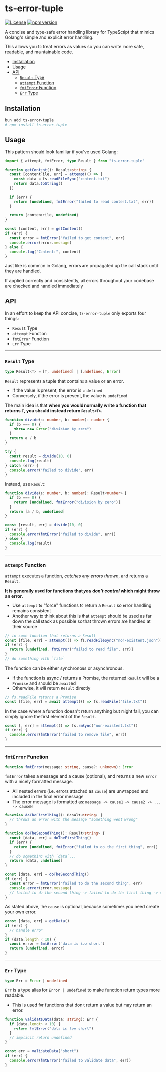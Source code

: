 # ts-error-tuple

[![License](https://img.shields.io/badge/license-MIT-blue.svg)](LICENSE)
[![npm version](https://img.shields.io/npm/v/ts-error-tuple.svg)](https://www.npmjs.com/package/ts-error-tuple)

A concise and type-safe error handling library for TypeScript that mimics Golang's simple and explicit error handling.

This allows you to treat errors as values so you can write more safe, readable, and maintainable code.

- [Installation](#installation)
- [Usage](#usage)
- [API](#api)
  - [`Result` Type](#result-type)
  - [`attempt` Function](#attempt-function)
  - [`fmtError` Function](#fmterror-function)
  - [`Err` Type](#err-type)

## Installation

```bash
bun add ts-error-tuple
# npm install ts-error-tuple
```

## Usage

This pattern should look familiar if you've used Golang:

```typescript
import { attempt, fmtError, type Result } from "ts-error-tuple"

function getContent(): Result<string> {
  const [contentFile, err] = attempt(() => {
    const data = fs.readFileSync("content.txt")
    return data.toString()
  })

  if (err) {
    return [undefined, fmtError("failed to read content.txt", err)]
  }

  return [contentFile, undefined]
}

const [content, err] = getContent()
if (err) {
  const error = fmtError("failed to get content", err)
  console.error(error.message)
} else {
  console.log("Content:", content)
}
```

Just like is common in Golang, errors are propagated up the call stack until they are handled.

If applied correctly and consistently, all errors throughout your codebase are checked and handled immediately.

## API

In an effort to keep the API concise, `ts-error-tuple` only exports four things:

- `Result` Type
- `attempt` Function
- `fmtError` Function
- `Err` Type

---

### `Result` Type

```ts
type Result<T> = [T, undefined] | [undefined, Error]
```

`Result` represents a tuple that contains a value or an error.

- If the value is present, the error is `undefined`
- Conversely, if the error is present, the value is `undefined`

The main idea is that **when you would normally write a function that returns `T`, you should instead return `Result<T>`.**

```ts
function divide(a: number, b: number): number {
  if (b === 0) {
    throw new Error("division by zero")
  }
  return a / b
}

try {
  const result = divide(10, 0)
  console.log(result)
} catch (err) {
  console.error("failed to divide", err)
}
```

Instead, use `Result`:

```ts
function divide(a: number, b: number): Result<number> {
  if (b === 0) {
    return [undefined, fmtError("division by zero")]
  }
  return [a / b, undefined]
}

const [result, err] = divide(10, 0)
if (err) {
  console.error(fmtError("failed to divide", err))
} else {
  console.log(result)
}
```

---

### `attempt` Function

`attempt` executes a function, _catches any errors thrown_, and returns a `Result`.

**It is generally used for functions that _you don't control_ which might throw an error**.

- Use `attempt` to "force" functions to return a `Result` so error handling remains consistent
- Another way to think about this is that `attempt` should be used as far down the call stack as possible so that thrown errors are handled at their source

```ts
// in some function that returns a Result
const [file, err] = attempt(() => fs.readFileSync("non-existent.json"))
if (err) {
  return [undefined, fmtError("failed to read file", err)]
}
// do something with `file`
```

The function can be either synchronous or asynchronous.

- If the function is async / returns a Promise, the returned `Result` will be a `Promise` and should be `await`ed
- Otherwise, it will return `Result` directly

```ts
// fs.readFile returns a Promise
const [file, err] = await attempt(() => fs.readFile("file.txt"))
```

In the case where a function doesn't return anything but might fail, you can simply ignore the first element of the `Result`.

```ts
const [, err] = attempt(() => fs.rmSync("non-existent.txt"))
if (err) {
  console.error(fmtError("failed to remove file", err))
}
```

---

### `fmtError` Function

```ts
function fmtError(message: string, cause?: unknown): Error
```

`fmtError` takes a message and a cause (optional), and returns a new `Error` with a nicely formatted message.

- All nested errors (i.e. errors attached as `cause`) are unwrapped and included in the final error message
- The error message is formatted as: `message -> cause1 -> cause2 -> ... -> causeN`

```ts
function doTheFirstThing(): Result<string> {
  // throws an error with the message "something went wrong"
}

function doTheSecondThing(): Result<string> {
  const [data, err] = doTheFirstThing()
  if (err) {
    return [undefined, fmtError("failed to do the first thing", err)]
  }
  // do something with `data`...
  return [data, undefined]
}

const [data, err] = doTheSecondThing()
if (err) {
  const error = fmtError("failed to do the second thing", err)
  console.error(error.message)
  // failed to do the second thing -> failed to do the first thing -> something went wrong
}
```

As stated above, the `cause` is optional, because sometimes you need create your own error.

```ts
const [data, err] = getData()
if (err) {
  // handle error
}
if (data.length < 10) {
  const error = fmtError("data is too short")
  return [undefined, error]
}
```

---

### `Err` Type

```ts
type Err = Error | undefined
```

`Err` is a type alias for `Error | undefined` to make function return types more readable.

- This is used for functions that don't return a value but may return an error.

```ts
function validateData(data: string): Err {
  if (data.length < 10) {
    return fmtError("data is too short")
  }
  // implicit return undefined
}

const err = validateData("short")
if (err) {
  console.error(fmtError("failed to validate data", err))
}
```
